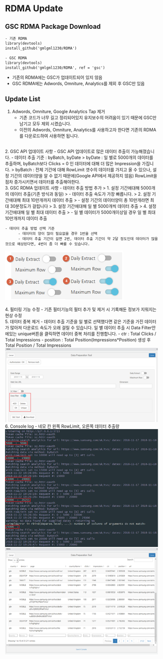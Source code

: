 # RDMA Update

## GSC RDMA Package Download

```
- 기존 RDMA
library(devtools)
install_github('gmlgml1230/RDMA')

- GSC RDMA
library(devtools)
install_github('gmlgml1230/RDMA', ref = 'gsc')
```

- 기존의 RDMA에는 GSC가 업데이트되어 있지 않음
- GSC RDMA에는 Adwords, Omniture, Analytics를 제외 후 GSC만 있음

## Update List

1. Adwords, Omniture, Google Analytics Tap 제거
    - 기존 코드가 너무 길고 정리되어있지 유지보수의 어려움이 있기 때문에 GSC만 남기고 모두 제외 시켰습니다.
    - 이전의 Adwords, Omniture, Analytics를 사용하고자 한다면 기존의 RDMA를 다운로드하여 사용하면 됩니다.
<br>
2. GSC API 업데이트 사항
    - GSC API 업데이트로 많은 데이터 추출이 가능해졌습니다.
    - 데이터 추출 기준 : byBatch, byDate
      > byDate : 일 별로 5000개의 데이터를 추출하며, byBatch보다 Clicks = 0 인 데이터에 대해 더 많은 Impression을 가집니다.
      > byBatch : 전체 기간에 대해 RowLimit 갯수의 데이터를 가지고 올 수 있으나, 설정 기간의 데이터양을 알 수 없기 때문에(Google API에서 제공하지 않음) RowLimit을 점차 증가시키면서 데이터를 추출해야한다.
<br>
3. GSC RDMA 업데이트 사항
    - 데이터 추출 방법 추가
      > 1. 설정 기간에대해 5000개의 데이터 추출(기존 방식과 동일)
      >     - 데이터 추출 속도가 가장 빠릅니다.
      > 2. 설정 기간에대해 최대 10만개까지 데이터 추출
      >     - 설정 기간의 데이터양이 총 10만개라면 최대 30분정도가 걸립니다
      > 3. 설정 기간에대해 일 별 5000개씩 데이터 추출
      > 4. 설정 기간에대해 일 별 최대 데이터 추출
      >     - 일 별 데이터가 5000개이상일 경우 일 별 최대 10만개까지 데이터 추출


    - 데이터 추출 방법 선택 기준
          - 데이터의 양이 많이 필요없을 경우 1번을 선택
          - 데이터 추출 기간이 길면 2번, 데이터 추출 기간이 약 2달 정도인데 데이터가 많을 것으로 예상된다면, 4번이 좀 더 빠를 수 있습니다.
![](assets/markdown-img-paste-20181122192427722.png)          
<br>
4. 필터링 기능 수정
    - 기존 필터기능의 필터 추가 및 제거 시 기록해둔 정보가 지워지는 현상 수정
<br>
5. 데이터 중복 제거
    - 데이터 추출 기준을 일 별로 선택했다면 같은 기준을 가진 데이터가 많아져 다운로드 속도가 오래 걸릴 수 있습니다. 일 별 데이터 추출 시 Data Filter안에있는 unique버튼을 클릭하면 데이터 중복 처리를 진행합니다.
    - ctr : Total Clicks / Total Impressions
    - position : Total Position(Impressions*Position) 생성 후 Total Position /  Total Impressions
![](assets/markdown-img-paste-2018112219252335.png)
<br>
6. Console log
      - 네모 칸 왼쪽 RowLimit, 오른쪽 데이터 추출량
![](assets/markdown-img-paste-20181122192957800.png)
![](assets/markdown-img-paste-20181122193128566.png)
